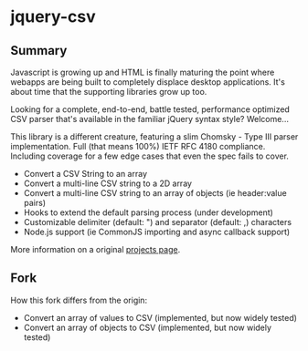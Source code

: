 # jquery-csv

## Summary

Javascript is growing up and HTML is finally maturing the point where webapps are being built to completely displace desktop applications. It's about time that the supporting libraries grow up too.

Looking for a complete, end-to-end, battle tested, performance optimized CSV parser that's available in the familiar jQuery syntax style? Welcome...

This library is a different creature, featuring a slim Chomsky - Type III parser implementation. Full (that means 100%) IETF RFC 4180 compliance. Including coverage for a few edge cases that even the spec fails to cover.

* Convert a CSV String to an array
* Convert a multi-line CSV string to a 2D array
* Convert a multi-line CSV string to an array of objects (ie header:value pairs)
* Hooks to extend the default parsing process (under development)
* Customizable delimiter (default: ") and separator (default: ,) characters
* Node.js support (ie CommonJS importing and async callback support) 

More information on a original [projects page](http://code.google.com/p/jquery-csv/).

## Fork

How this fork differs from the origin:

* Convert an array of values to CSV (implemented, but now widely tested)
* Convert an array of objects to CSV (implemented, but now widely tested)


